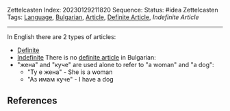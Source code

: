 Zettelcasten Index: 20230129211820
Sequence:
Status: #idea
Zettelcasten Tags: [Language](../map-of-content/Language.md), [Bulgarian](../map-of-content/Bulgarian.md), [Article](../map-of-content/Article.md), [Definite Article](../map-of-content/Definite%20Article.md), *Indefinite Article*

---

In English there are 2 types of articles:

* [Definite](20230129210906.md)
* [Indefinite](20230130212938.md)
  There is no [definite article](20230129210906.md) in Bulgarian:
* "жена" and "куче" are used alone to refer to "a woman" and "a dog":
  * "Ту е жена" - She is a woman
  * "Аз имам куче" - I have a dog

## References
